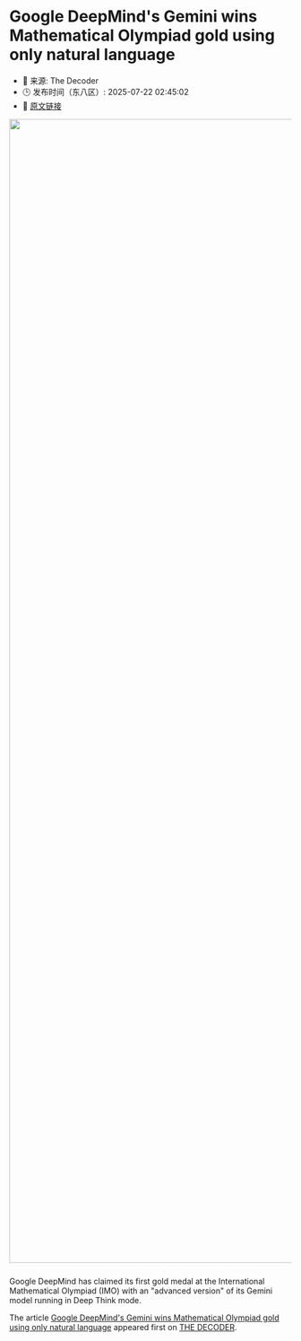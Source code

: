 # Google DeepMind's Gemini wins Mathematical Olympiad gold using only natural language
- 📅 来源: The Decoder
- 🕒 发布时间（东八区）: 2025-07-22 02:45:02
- 🔗 [原文链接](https://the-decoder.com/google-deepminds-gemini-wins-mathematical-olympiad-gold-using-only-natural-language/)

<p><img alt="" class="attachment-full size-full wp-post-image" height="1174" src="https://the-decoder.com/wp-content/uploads/2025/07/deepmind_gold_medal.png" style="height: auto; margin-bottom: 10px;" width="2039" /></p>
<p>        Google DeepMind has claimed its first gold medal at the International Mathematical Olympiad (IMO) with an "advanced version" of its Gemini model running in Deep Think mode.</p>
<p>The article <a href="https://the-decoder.com/google-deepminds-gemini-wins-mathematical-olympiad-gold-using-only-natural-language/">Google DeepMind&#039;s Gemini wins Mathematical Olympiad gold using only natural language</a> appeared first on <a href="https://the-decoder.com">THE DECODER</a>.</p>
